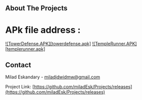 <!-- ABOUT THE PROJECT -->
## About The Projects

# APk file address : 
[![TowerDefense.APK][towerdefense.apk]](https://github.com/miladEsk/Projects/releases)
[![TempleRunner.APK][templerunner.apk]](https://github.com/miladEsk/Projects/releases)

<!-- CONTACT -->
## Contact

Milad Eskandary - miladjdwidmw@gmail.com

Project Link: [https://github.com/miladEsk/Projects/releases](https://github.com/miladEsk/Projects/releases)
